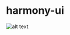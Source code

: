 # harmony-ui

![alt text](https://github.com/[misiyok]/[harmony-ui]/blob/[master]/harmony-context-structure.jpg?raw=true)

